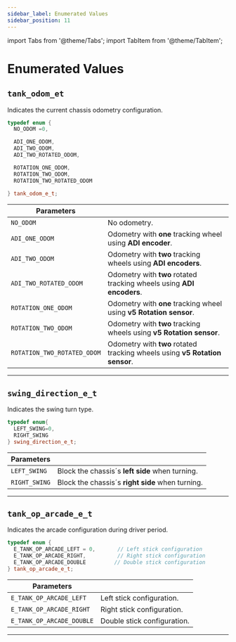 ```yaml
---
sidebar_label: Enumerated Values
sidebar_position: 11
---
```

import Tabs from '@theme/Tabs';
import TabItem from '@theme/TabItem';

# Enumerated Values

## ``tank_odom_et``
Indicates the current chassis odometry configuration. 

```cpp
typedef enum {
  NO_ODOM =0,

  ADI_ONE_ODOM,
  ADI_TWO_ODOM,
  ADI_TWO_ROTATED_ODOM,

  ROTATION_ONE_ODOM,
  ROTATION_TWO_ODOM,
  ROTATION_TWO_ROTATED_ODOM
  
} tank_odom_e_t; 
```
| Parameters    |  |
| ------------- | ------------- |
| ``NO_ODOM``  | No odometry. |
| ``ADI_ONE_ODOM``  |  Odometry with **one** tracking wheel using **ADI encoder**. |
| ``ADI_TWO_ODOM``  |  Odometry with **two** tracking wheels using **ADI encoders**.|
| ``ADI_TWO_ROTATED_ODOM``  |   Odometry with **two** rotated tracking wheels using **ADI encoders**. |
| ``ROTATION_ONE_ODOM``  |  Odometry with **one** tracking wheel using **v5 Rotation sensor**. |
| ``ROTATION_TWO_ODOM``  |  Odometry with **two** tracking wheels using **v5 Rotation sensor**.|
| ``ROTATION_TWO_ROTATED_ODOM``  |   Odometry with **two** rotated tracking wheels using **v5 Rotation sensor**. |
---

## `swing_direction_e_t`
Indicates the swing turn type. 

```cpp
typedef enum{
  LEFT_SWING=0,
  RIGHT_SWING
} swing_direction_e_t; 
```
| Parameters    |  |
| ------------- | ------------- |
| ``LEFT_SWING``  | Block the chassis´s **left side** when turning. |
| ``RIGHT_SWING``  |  Block the chassis´s **right side** when turning.|

---

## `tank_op_arcade_e_t`
Indicates the arcade configuration during driver period. 

```cpp
typedef enum {
  E_TANK_OP_ARCADE_LEFT = 0,       // Left stick configuration
  E_TANK_OP_ARCADE_RIGHT,          // Right stick configuration
  E_TANK_OP_ARCADE_DOUBLE         // Double stick configuration
} tank_op_arcade_e_t;
```

| Parameters    |  |
| ------------- | ------------- |
| ``E_TANK_OP_ARCADE_LEFT``  |Left stick configuration.|
| ``E_TANK_OP_ARCADE_RIGHT``  |  Right stick configuration.|
| ``E_TANK_OP_ARCADE_DOUBLE``  |  Double stick configuration.|
---